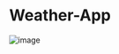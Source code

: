 ﻿# Weather-App
![image](https://github.com/user-attachments/assets/52ce2421-198c-49fe-b03e-f26371608daa)
